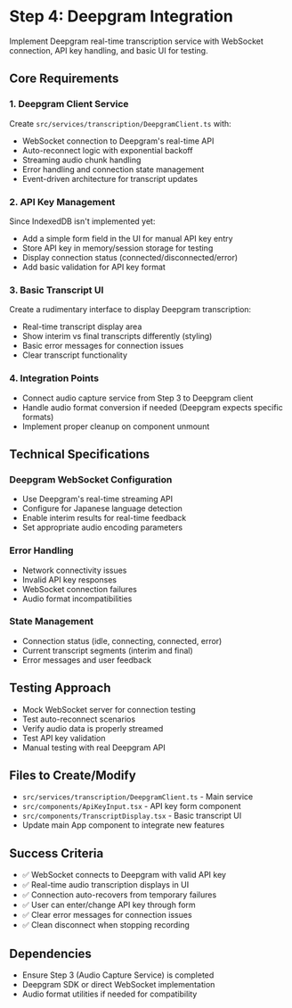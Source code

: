 # Step 4: Deepgram Integration

Implement Deepgram real-time transcription service with WebSocket connection, API key handling, and basic UI for testing.

## Core Requirements

### 1. Deepgram Client Service
Create `src/services/transcription/DeepgramClient.ts` with:
- WebSocket connection to Deepgram's real-time API
- Auto-reconnect logic with exponential backoff
- Streaming audio chunk handling
- Error handling and connection state management
- Event-driven architecture for transcript updates

### 2. API Key Management
Since IndexedDB isn't implemented yet:
- Add a simple form field in the UI for manual API key entry
- Store API key in memory/session storage for testing
- Display connection status (connected/disconnected/error)
- Add basic validation for API key format

### 3. Basic Transcript UI
Create a rudimentary interface to display Deepgram transcription:
- Real-time transcript display area
- Show interim vs final transcripts differently (styling)
- Basic error messages for connection issues
- Clear transcript functionality

### 4. Integration Points
- Connect audio capture service from Step 3 to Deepgram client
- Handle audio format conversion if needed (Deepgram expects specific formats)
- Implement proper cleanup on component unmount

## Technical Specifications

### Deepgram WebSocket Configuration
- Use Deepgram's real-time streaming API
- Configure for Japanese language detection
- Enable interim results for real-time feedback
- Set appropriate audio encoding parameters

### Error Handling
- Network connectivity issues
- Invalid API key responses
- WebSocket connection failures
- Audio format incompatibilities

### State Management
- Connection status (idle, connecting, connected, error)
- Current transcript segments (interim and final)
- Error messages and user feedback

## Testing Approach
- Mock WebSocket server for connection testing
- Test auto-reconnect scenarios
- Verify audio data is properly streamed
- Test API key validation
- Manual testing with real Deepgram API

## Files to Create/Modify
- `src/services/transcription/DeepgramClient.ts` - Main service
- `src/components/ApiKeyInput.tsx` - API key form component
- `src/components/TranscriptDisplay.tsx` - Basic transcript UI
- Update main App component to integrate new features

## Success Criteria
- ✅ WebSocket connects to Deepgram with valid API key
- ✅ Real-time audio transcription displays in UI
- ✅ Connection auto-recovers from temporary failures
- ✅ User can enter/change API key through form
- ✅ Clear error messages for connection issues
- ✅ Clean disconnect when stopping recording

## Dependencies
- Ensure Step 3 (Audio Capture Service) is completed
- Deepgram SDK or direct WebSocket implementation
- Audio format utilities if needed for compatibility